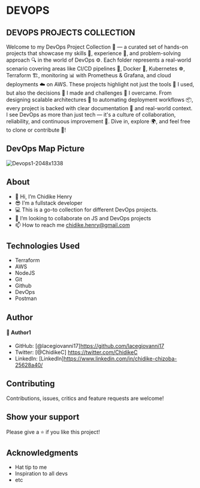 # DEVOPS
## DEVOPS PROJECTS COLLECTION
Welcome to my DevOps Project Collection 🚀 — a curated set of hands-on projects that showcase my skills 🧠, experience 💼, and problem-solving approach 🔍 in the world of DevOps ⚙️. Each folder represents a real-world scenario covering areas like CI/CD pipelines 🔄, Docker 🐳, Kubernetes ☸️, Terraform 🏗️, monitoring 📊 with Prometheus & Grafana, and cloud deployments ☁️ on AWS. These projects highlight not just the tools 🧰 I used, but also the decisions 🤔 I made and challenges 🚧 I overcame. From designing scalable architectures 🏢 to automating deployment workflows 📦, every project is backed with clear documentation 📘 and real-world context. I see DevOps as more than just tech — it's a culture of collaboration, reliability, and continuous improvement 🔁. Dive in, explore 🌍, and feel free to clone or contribute 🤝!

## DevOps Map Picture
![Devops1-2048x1338](https://github.com/user-attachments/assets/3f65afc8-93b9-44ae-bff9-3f145eabc603)


## About 
* 👋 Hi, I’m Chidike Henry
* 😎 I’m a fullstack developer
* 💻 This is a go-to collection for different DevOps projects. 
* 💞️ I’m looking to collaborate on JS and DevOps projects
* 📫 How to reach me chidike.henry@gmail.com

## Technologies Used
* Terraform
* AWS
* NodeJS
* Git
* Github
* DevOps
* Postman


## Author
#### 👤 Author1
- GitHub: [@lacegiovanni17]https://github.com/lacegiovanni17
- Twitter: [@ChidikeC] https://twitter.com/ChidikeC
- LinkedIn: [LinkedIn]https://www.linkedin.com/in/chidike-chizoba-25628a40/

## Contributing 
Contributions, issues, critics and feature requests are welcome!

## Show your support
Please give a ⭐️ if you like this project! 

## Acknowledgments
- Hat tip to me
- Inspiration to all devs
- etc
